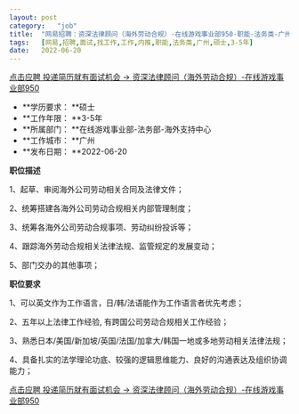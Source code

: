 ```yaml
---
layout:	post
category:	"job"
title:	"网易招聘：资深法律顾问（海外劳动合规）-在线游戏事业部950-职能-法务类-广州硕士3-5年"
tags:	[网易,招聘,面试,找工作,工作,内推,职能,法务类,广州,硕士,3-5年]
date:	2022-06-20
---
```


[点击应聘 投递简历就有面试机会 ->  资深法律顾问（海外劳动合规）-在线游戏事业部950](http://mobile.bole.netease.com/bole/boleDetail?id=40828&employeeId=346f03c3cda5f04c&key=all)



- **学历要求： **硕士
- **工作年限： **3-5年
- **所属部门： **在线游戏事业部-法务部-海外支持中心
- **工作城市： **广州
- **发布日期： **2022-06-20



**职位描述**

1、起草、审阅海外公司劳动相关合同及法律文件；

2、统筹搭建各海外公司劳动合规相关内部管理制度；

3、统筹各海外公司劳动合规事项、劳动纠纷投诉等；

4、跟踪海外劳动合规相关法律法规、监管规定的发展变动；

5、部门交办的其他事项；



**职位要求**

1、可以英文作为工作语言，日/韩/法语能作为工作语言者优先考虑；

2、五年以上法律工作经验, 有跨国公司劳动合规相关工作经验；

3、熟悉日本/美国/新加坡/英国/法国/加拿大/韩国一地或多地劳动相关法律法规；

4、具备扎实的法学理论功底、较强的逻辑思维能力、良好的沟通表达及组织协调能力；



[点击应聘 投递简历就有面试机会 ->  资深法律顾问（海外劳动合规）-在线游戏事业部950](http://mobile.bole.netease.com/bole/boleDetail?id=40828&employeeId=346f03c3cda5f04c&key=all)